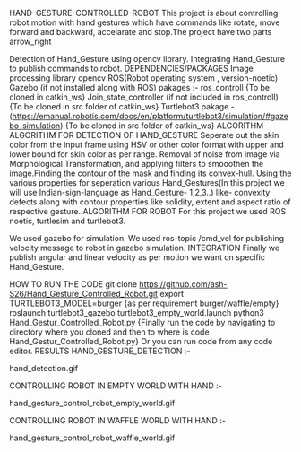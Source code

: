 HAND-GESTURE-CONTROLLED-ROBOT
This project is about controlling robot motion with hand gestures which have commands like rotate, move forward and backward, accelarate and stop.The project have two parts arrow_right

Detection of Hand_Gesture using opencv library.
Integrating Hand_Gesture to publish commands to robot.
DEPENDENCIES/PACKAGES
Image processing library opencv
ROS(Robot operating system , version-noetic)
Gazebo (if not installed along with ROS)
pakages :-
ros_controll {To be cloned in catkin_ws}
Join_state_controller (if not included in ros_controll) {To be cloned in src folder of catkin_ws}
Turtlebot3 pakage - (https://emanual.robotis.com/docs/en/platform/turtlebot3/simulation/#gazebo-simulation) {To be cloned in src folder of catkin_ws}
ALGORITHM
ALGORITHM FOR DETECTION OF HAND_GESTURE
Seperate out the skin color from the input frame using HSV or other color format with upper and lower bound for skin color as per range. Removal of noise from image via Morphological Transformation, and applying filters to smooothen the image.Finding the contour of the mask and finding its convex-hull.
Using the various properties for seperation various Hand_Gestures(In this project we will use Indian-sign-language as Hand_Gesture- 1,2,3..) like- convexity defects along with contour properties like solidity, extent and aspect ratio of respective gesture.
ALGORITHM FOR ROBOT
For this project we used ROS noetic, turtlesim and turtlebot3.

We used gazebo for simulation.
We used ros-topic /cmd_vel for publishing velocity message to robot in gazebo simulation.
INTEGRATION
Finally we publish angular and linear velocity as per motion we want on specific Hand_Gesture.

HOW TO RUN THE CODE
git clone https://github.com/ash-S26/Hand_Gesture_Controlled_Robot.git
export TURTLEBOT3_MODEL=burger {as per requirement burger/waffle/empty}
roslaunch turtlebot3_gazebo turtlebot3_empty_world.launch
python3 Hand_Gestur_Controlled_Robot.py {Finally run the code by navigating to directory where you cloned and then to where is code Hand_Gestur_Controlled_Robot.py}
Or you can run code from any code editor.
RESULTS
HAND_GESTURE_DETECTION :-

hand_detection.gif

CONTROLLING ROBOT IN EMPTY WORLD WITH HAND :-

hand_gesture_control_robot_empty_world.gif

CONTROLLING ROBOT IN WAFFLE WORLD WITH HAND :-

hand_gesture_control_robot_waffle_world.gif
